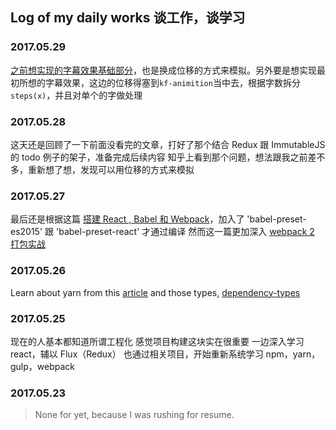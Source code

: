 ## Log of my daily works 谈工作，谈学习

### 2017.05.29
[之前想实现的字幕效果基础部分](http://localhost/~egoist/Web/Demo%20of%20web/Font/Practice/t003.html)，也是换成位移的方式来模拟。另外要是想实现最初所想的字幕效果，这边的位移得塞到<code>kf-animition</code>当中去，根据字数拆分<code>steps(x)</code>，并且对单个的字做处理


### 2017.05.28
这天还是回顾了一下前面没看完的文章，打好了那个结合 Redux 跟 ImmutableJS 的 todo 例子的架子，准备完成后续内容
知乎上看到那个问题，想法跟我之前差不多，重新想了想，发现可以用位移的方式来模拟


### 2017.05.27
最后还是根据这篇 [搭建 React , Babel 和 Webpack](http://fuxiaohei.me/2016/5/5/react-babel-webpack-start.html)，加入了 'babel-preset-es2015' 跟 'babel-preset-react' 才通过编译
然而这一篇更加深入 [webpack 2 打包实战](https://zhuanlan.zhihu.com/p/27046322)

### 2017.05.26
Learn about yarn from this [article](https://code.facebook.com/posts/1840075619545360)
and those types, [dependency-types](https://yarnpkg.com/lang/en/docs/dependency-types/)

### 2017.05.25
现在的人基本都知道所谓工程化
感觉项目构建这块实在很重要
一边深入学习 react，辅以 Flux（Redux）
也通过相关项目，开始重新系统学习 npm，yarn，gulp，webpack


### 2017.05.23
> None for yet, because I was rushing for resume.
